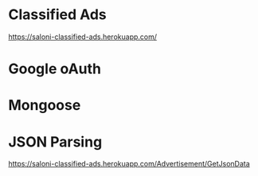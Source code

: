 # Classified Ads
https://saloni-classified-ads.herokuapp.com/
# Google oAuth
# Mongoose
# JSON Parsing
https://saloni-classified-ads.herokuapp.com/Advertisement/GetJsonData
